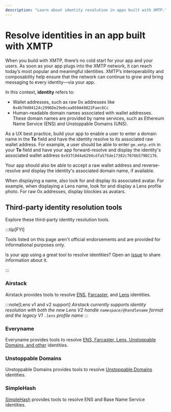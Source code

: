 ```yaml
---
description: "Learn about identity resolution in apps built with XMTP."
---
```


# Resolve identities in an app built with XMTP

When you build with XMTP, there’s no cold start for your app and your users. As soon as your app plugs into the XMTP network, it can reach today’s most popular and meaningful identities. XMTP’s interoperability and composability help ensure that the network can continue to grow and bring messaging to every identity—via your app.

In this context, **identity** refers to:

- Wallet addresses, such as raw 0x addresses like `0x4b70d04124c2996De29e0caa050A49822Faec6Cc`
- Human-readable domain names associated with wallet addresses. These domain names are provided by name services, such as Ethereum Name Service (ENS) and Unstoppable Domains (UNS).

As a UX best practice, build your app to enable a user to enter a domain name in the **To** field and have the identity resolve to its associated raw wallet address. For example, a user should be able to enter `gm.xmtp.eth` in your **To** field and have your app forward-resolve and display the identity's associated wallet address `0x937C0d4a6294cdfa575de17382c7076b579DC176`.

Your app should also be able to accept a raw wallet address and reverse-resolve and display the identity's associated domain name, if available.

When displaying a name, also look for and display its associated avatar. For example, when displaying a Lens name, look for and display a Lens profile photo. For raw 0x addresses, display blockies as avatars.

## Third-party identity resolution tools

Explore these third-party identity resolution tools.

:::tip[FYI]

Tools listed on this page aren't official endorsements and are provided for informational purposes only.

Is your app using a great tool to resolve identities? Open an [issue](https://github.com/xmtp/xmtp-dot-org/issues) to share information about it.

:::

### Airstack

Airstack provides tools to resolve [ENS](https://docs.airstack.xyz/airstack-docs-and-faqs/guides/resolve-identities/ens), [Farcaster](https://docs.airstack.xyz/airstack-docs-and-faqs/guides/farcaster/resolve-farcaster-users), and [Lens](https://docs.airstack.xyz/airstack-docs-and-faqs/guides/lens/resolve-lens-profiles) identities.

:::note[Lens v1 and v2 support]
_Airstack currently supports identity resolution with both the new Lens V2 handle `namespace/@handlename` format and the legacy V1 `.lens` profile name_
:::

### Everyname

Everyname provides tools to resolve [ENS, Farcaster, Lens, Unstoppable Domains, and other](https://docs.everyname.xyz/api/forward-social-profile) identities.

### Unstoppable Domains

Unstoppable Domains provides tools to resolve [Unstoppable Domains](https://docs.unstoppabledomains.com/resolution/overview/) identities.

### SimpleHash

[SimpleHash](https://docs.simplehash.com/reference/overview) provides tools to resolve ENS and Base Name Service identities.

